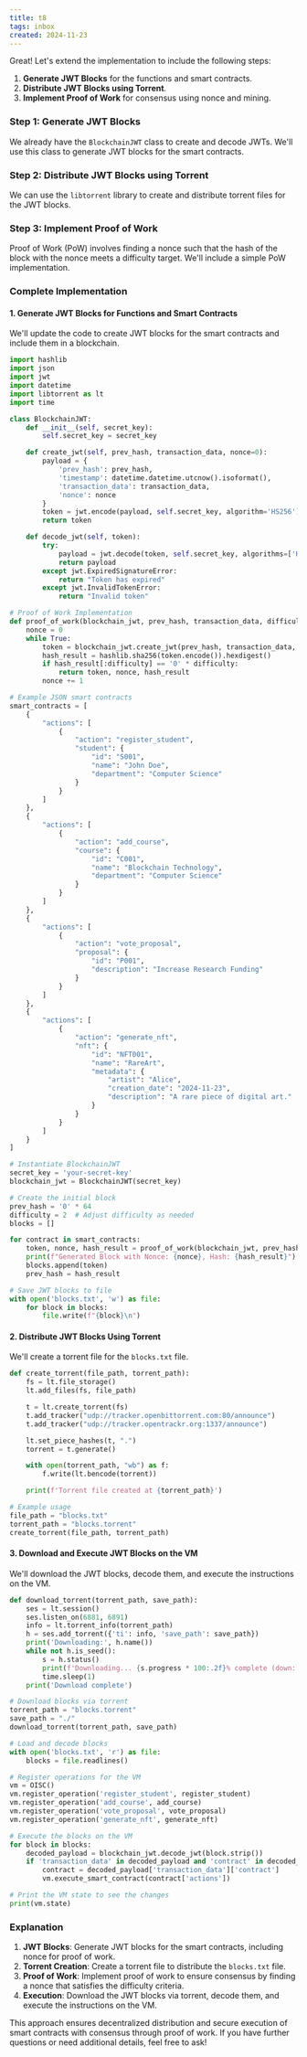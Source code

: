 ```yaml
---
title: t8
tags: inbox
created: 2024-11-23
---
```


Great! Let's extend the implementation to include the following steps:
1. **Generate JWT Blocks** for the functions and smart contracts.
2. **Distribute JWT Blocks using Torrent**.
3. **Implement Proof of Work** for consensus using nonce and mining.

### Step 1: Generate JWT Blocks

We already have the `BlockchainJWT` class to create and decode JWTs. We'll use this class to generate JWT blocks for the smart contracts.

### Step 2: Distribute JWT Blocks using Torrent

We can use the `libtorrent` library to create and distribute torrent files for the JWT blocks.

### Step 3: Implement Proof of Work

Proof of Work (PoW) involves finding a nonce such that the hash of the block with the nonce meets a difficulty target. We'll include a simple PoW implementation.

### Complete Implementation

#### 1. Generate JWT Blocks for Functions and Smart Contracts

We'll update the code to create JWT blocks for the smart contracts and include them in a blockchain.

```python
import hashlib
import json
import jwt
import datetime
import libtorrent as lt
import time

class BlockchainJWT:
    def __init__(self, secret_key):
        self.secret_key = secret_key

    def create_jwt(self, prev_hash, transaction_data, nonce=0):
        payload = {
            'prev_hash': prev_hash,
            'timestamp': datetime.datetime.utcnow().isoformat(),
            'transaction_data': transaction_data,
            'nonce': nonce
        }
        token = jwt.encode(payload, self.secret_key, algorithm='HS256')
        return token

    def decode_jwt(self, token):
        try:
            payload = jwt.decode(token, self.secret_key, algorithms=['HS256'])
            return payload
        except jwt.ExpiredSignatureError:
            return "Token has expired"
        except jwt.InvalidTokenError:
            return "Invalid token"

# Proof of Work Implementation
def proof_of_work(blockchain_jwt, prev_hash, transaction_data, difficulty):
    nonce = 0
    while True:
        token = blockchain_jwt.create_jwt(prev_hash, transaction_data, nonce)
        hash_result = hashlib.sha256(token.encode()).hexdigest()
        if hash_result[:difficulty] == '0' * difficulty:
            return token, nonce, hash_result
        nonce += 1

# Example JSON smart contracts
smart_contracts = [
    {
        "actions": [
            {
                "action": "register_student",
                "student": {
                    "id": "S001",
                    "name": "John Doe",
                    "department": "Computer Science"
                }
            }
        ]
    },
    {
        "actions": [
            {
                "action": "add_course",
                "course": {
                    "id": "C001",
                    "name": "Blockchain Technology",
                    "department": "Computer Science"
                }
            }
        ]
    },
    {
        "actions": [
            {
                "action": "vote_proposal",
                "proposal": {
                    "id": "P001",
                    "description": "Increase Research Funding"
                }
            }
        ]
    },
    {
        "actions": [
            {
                "action": "generate_nft",
                "nft": {
                    "id": "NFT001",
                    "name": "RareArt",
                    "metadata": {
                        "artist": "Alice",
                        "creation_date": "2024-11-23",
                        "description": "A rare piece of digital art."
                    }
                }
            }
        ]
    }
]

# Instantiate BlockchainJWT
secret_key = 'your-secret-key'
blockchain_jwt = BlockchainJWT(secret_key)

# Create the initial block
prev_hash = '0' * 64
difficulty = 2  # Adjust difficulty as needed
blocks = []

for contract in smart_contracts:
    token, nonce, hash_result = proof_of_work(blockchain_jwt, prev_hash, contract, difficulty)
    print(f"Generated Block with Nonce: {nonce}, Hash: {hash_result}")
    blocks.append(token)
    prev_hash = hash_result

# Save JWT blocks to file
with open('blocks.txt', 'w') as file:
    for block in blocks:
        file.write(f"{block}\n")
```

#### 2. Distribute JWT Blocks Using Torrent

We'll create a torrent file for the `blocks.txt` file.

```python
def create_torrent(file_path, torrent_path):
    fs = lt.file_storage()
    lt.add_files(fs, file_path)

    t = lt.create_torrent(fs)
    t.add_tracker("udp://tracker.openbittorrent.com:80/announce")
    t.add_tracker("udp://tracker.opentrackr.org:1337/announce")

    lt.set_piece_hashes(t, ".")
    torrent = t.generate()

    with open(torrent_path, "wb") as f:
        f.write(lt.bencode(torrent))

    print(f'Torrent file created at {torrent_path}')

# Example usage
file_path = "blocks.txt"
torrent_path = "blocks.torrent"
create_torrent(file_path, torrent_path)
```

#### 3. Download and Execute JWT Blocks on the VM

We'll download the JWT blocks, decode them, and execute the instructions on the VM.

```python
def download_torrent(torrent_path, save_path):
    ses = lt.session()
    ses.listen_on(6881, 6891)
    info = lt.torrent_info(torrent_path)
    h = ses.add_torrent({'ti': info, 'save_path': save_path})
    print('Downloading:', h.name())
    while not h.is_seed():
        s = h.status()
        print(f'Downloading... {s.progress * 100:.2f}% complete (down: {s.download_rate / 1000:.2f} kB/s, up: {s.upload_rate / 1000:.2f} kB/s, peers: {s.num_peers})')
        time.sleep(1)
    print('Download complete')

# Download blocks via torrent
torrent_path = "blocks.torrent"
save_path = "./"
download_torrent(torrent_path, save_path)

# Load and decode blocks
with open('blocks.txt', 'r') as file:
    blocks = file.readlines()

# Register operations for the VM
vm = OISC()
vm.register_operation('register_student', register_student)
vm.register_operation('add_course', add_course)
vm.register_operation('vote_proposal', vote_proposal)
vm.register_operation('generate_nft', generate_nft)

# Execute the blocks on the VM
for block in blocks:
    decoded_payload = blockchain_jwt.decode_jwt(block.strip())
    if 'transaction_data' in decoded_payload and 'contract' in decoded_payload['transaction_data']:
        contract = decoded_payload['transaction_data']['contract']
        vm.execute_smart_contract(contract['actions'])

# Print the VM state to see the changes
print(vm.state)
```

### Explanation

1. **JWT Blocks**: Generate JWT blocks for the smart contracts, including nonce for proof of work.
2. **Torrent Creation**: Create a torrent file to distribute the `blocks.txt` file.
3. **Proof of Work**: Implement proof of work to ensure consensus by finding a nonce that satisfies the difficulty criteria.
4. **Execution**: Download the JWT blocks via torrent, decode them, and execute the instructions on the VM.

This approach ensures decentralized distribution and secure execution of smart contracts with consensus through proof of work. If you have further questions or need additional details, feel free to ask!